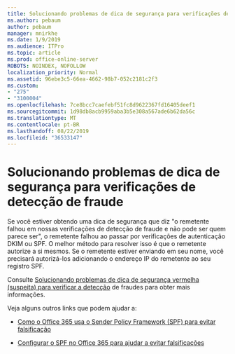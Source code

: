 ```yaml
---
title: Solucionando problemas de dica de segurança para verificações de detecção de fraude
ms.author: pebaum
author: pebaum
manager: mnirkhe
ms.date: 1/9/2019
ms.audience: ITPro
ms.topic: article
ms.prod: office-online-server
ROBOTS: NOINDEX, NOFOLLOW
localization_priority: Normal
ms.assetid: 96ebe3c5-66ea-4662-98b7-052c2181c2f3
ms.custom:
- "275"
- "3100004"
ms.openlocfilehash: 7ce8bcc7caefebf51fc8d9622367fd16405deef1
ms.sourcegitcommit: 1d98db8acb9959aba3b5e308a567ade6b62da56c
ms.translationtype: MT
ms.contentlocale: pt-BR
ms.lasthandoff: 08/22/2019
ms.locfileid: "36533147"
---
```

# <a name="troubleshooting-the-safety-tip-for-fraud-detection-checks"></a>Solucionando problemas de dica de segurança para verificações de detecção de fraude

Se você estiver obtendo uma dica de segurança que diz "o remetente falhou em nossas verificações de detecção de fraude e não pode ser quem parece ser", o remetente falhou ao passar por verificações de autenticação DKIM ou SPF. O melhor método para resolver isso é que o remetente autorize a si mesmos. Se o remetente estiver enviando em seu nome, você precisará autorizá-los adicionando o endereço IP do remetente ao seu registro SPF.
  
Consulte [Solucionando problemas de dica de segurança vermelha (suspeita) para verificar a detecção](https://blogs.msdn.microsoft.com/tzink/2016/11/02/troubleshooting-the-red-suspicious-safety-tip-for-fraud-detection-checks/) de fraudes para obter mais informações.
  
Veja alguns outros links que podem ajudar a:
  
- [Como o Office 365 usa o Sender Policy Framework (SPF) para evitar falsificação](https://docs.microsoft.com/office365/SecurityCompliance/how-office-365-uses-spf-to-prevent-spoofing)

- [Configurar o SPF no Office 365 para ajudar a evitar falsificações](https://docs.microsoft.com/office365/SecurityCompliance/set-up-spf-in-office-365-to-help-prevent-spoofing)
